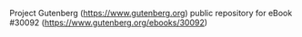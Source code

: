 Project Gutenberg (https://www.gutenberg.org) public repository for eBook #30092 (https://www.gutenberg.org/ebooks/30092)

